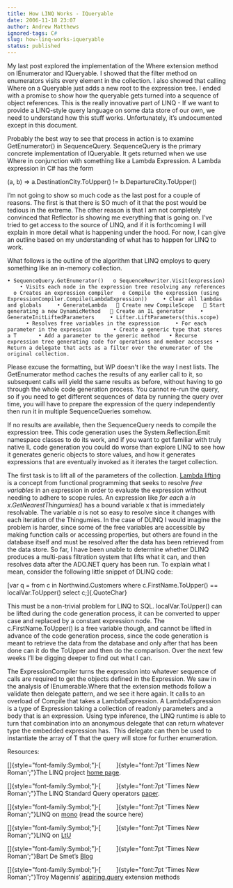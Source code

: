```yaml
---
title: How LINQ Works - IQueryable
date: 2006-11-18 23:07
author: Andrew Matthews
ignored-tags: C#
slug: how-linq-works-iqueryable
status: published
---
```


My last post explored the implementation of the Where extension method on IEnumerator and IQueryable. I showed that the filter method on enumerators visits every element in the collection. I also showed that calling Where on a Queryable just adds a new root to the expression tree. I ended with a promise to show how the queryable gets turned into a sequence of object references. This is the really innovative part of LINQ - If we want to provide a LINQ-style query language on some data store of our own, we need to understand how this stuff works. Unfortunately, it’s undocumented except in this document.

Probably the best way to see that process in action is to examine GetEnumerator() in SequenceQuery. SequenceQuery is the primary concrete implementation of IQueryable. It gets returned when we use Where in conjunction with something like a Lambda Expression. A Lambda expression in C\# has the form

(a, b) =\> a.DestinationCity.ToUpper() != b.DepartureCity.ToUpper()

I’m not going to show so much code as the last post for a couple of reasons. The first is that there is SO much of it that the post would be tedious in the extreme. The other reason is that I am not completely convinced that Reflector is showing me everything that is going on. I’ve tried to get access to the source of LINQ, and if it is forthcoming I will explain in more detail what is happening under the hood. For now, I can give an outline based on my understanding of what has to happen for LINQ to work.

What follows is the outline of the algorithm that LINQ employs to query something like an in-memory collection.

`• SequenceQuery.GetEnumerator()   o SequenceRewriter.Visit(expression)     • Visits each node in the expression tree resolving any references   o Creates an expression compiler   o Compile the expression (using ExpressionCompiler.Compile(LambdaExpression))     • Clear all lambdas and globals     • GenerateLambda    Create new CompileScope    Start generating a new DynamicMethod    Create an IL generator     • GenerateInitLiftedParameters     • Lifter.LiftParameters(this.scope)       • Resolves free variables in the expression     • For each parameter in the expression       • Create a generic type that stores a T       • Add a parameter to the generic method   • Recurse expression tree generating code for operations and member accesses • Return a delegate that acts as a filter over the enumerator of the original collection.`

Please excuse the formatting, but WP doesn't like the way I nest lists. The GetEnumerator method caches the results of any earlier call to it, so subsequent calls will yield the same results as before, without having to go through the whole code generation process. You cannot re-run the query, so if you need to get different sequences of data by running the query over time, you will have to prepare the expression of the query independently then run it in multiple SequenceQueries somehow.

If no results are available, then the SequenceQuery needs to compile the expression tree. This code generation uses the System.Reflection.Emit namespace classes to do its work, and if you want to get familiar with truly native IL code generation you could do worse than explore LINQ to see how it generates generic objects to store values, and how it generates expressions that are eventually invoked as it iterates the target collection.

The first task is to lift all of the parameters of the collection. [Lambda lifting](http://en.wikipedia.org/wiki/Lambda_Lifting) is a concept from functional programming that seeks to resolve *free variables* in an expression in order to evaluate the expression without needing to adhere to scope rules. An expression like *for each* a *in x.GetNearestThingumies()* has a bound variable x that is immediately resolvable. The variable *a* is not so easy to resolve since it changes with each iteration of the Thingumies. In the case of DLINQ I would imagine the problem is harder, since some of the free variables are accessible by making function calls or accessing properties, but others are found in the database itself and must be resolved after the data has been retrieved from the data store. So far, I have been unable to determine whether DLINQ produces a multi-pass filtration system that lifts what it can, and then resolves data after the ADO.NET query has been run. To explain what I mean, consider the following little snippet of DLINQ code:

[var q = from c in Northwind.Customers where c.FirstName.ToUpper() == localVar.ToUpper() select c;]{.QuoteChar}

This must be a non-trivial problem for LINQ to SQL. localVar.ToUpper() can be lifted during the code generation process, it can be converted to upper case and replaced by a constant expression node. The c.FirstName.ToUpper() is a free variable though, and cannot be lifted in advance of the code generation process, since the code generation is meant to retrieve the data from the database and only after that has been done can it do the ToUpper and then do the comparison. Over the next few weeks I’ll be digging deeper to find out what I can.

The ExpressionCompiler turns the expression into whatever sequence of calls are required to get the objects defined in the Expression. We saw in the analysis of IEnumerable.Where that the extension methods follow a validate then delegate pattern, and we see it here again. It calls to an overload of Compile that takes a LambdaExpression. A LambdaExpression is a type of Expression taking a collection of readonly parameters and a body that is an expression. Using type inference, the LINQ runtime is able to turn that combination into an anonymous delegate that can return whatever type the embedded expression has.  This delegate can then be used to instantiate the array of T that the query will store for further enumeration.

Resources:

[]{style="font-family:Symbol;"}·[         ]{style="font:7pt 'Times New Roman';"}The LINQ project [home page](http://msdn.microsoft.com/data/ref/linq/).

[]{style="font-family:Symbol;"}·[         ]{style="font:7pt 'Times New Roman';"}The LINQ Standard Query operators [paper](http://download.microsoft.com/download/5/8/6/5868081c-68aa-40de-9a45-a3803d8134b8/Standard_Query_Operators.doc).

[]{style="font-family:Symbol;"}·[         ]{style="font:7pt 'Times New Roman';"}LINQ on [mono](http://www.go-mono.com/archive/1.1.14/) (read the source here)

[]{style="font-family:Symbol;"}·[         ]{style="font:7pt 'Times New Roman';"}LINQ on [LtU](http://lambda-the-ultimate.org/node/1253)

[]{style="font-family:Symbol;"}·[         ]{style="font:7pt 'Times New Roman';"}Bart De Smet’s [Blog](http://community.bartdesmet.net/blogs/bart/archive/2006/07/04/4115.aspx)

[]{style="font-family:Symbol;"}·[         ]{style="font:7pt 'Times New Roman';"}Troy Magennis’ [aspiring.query](http://aspiring-technology.com/blogs/troym/archive/2006/10/06/24.aspx) extension methods
